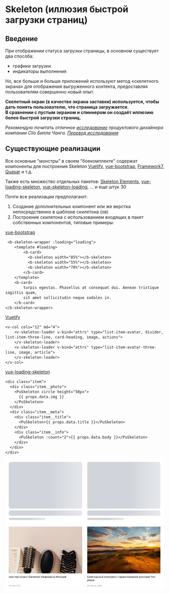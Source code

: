 # Skeleton (иллюзия быстрой загрузки страниц)

## Введение ##

При отображении статуса загрузки страницы, в основном существует два способа: 
- графики загрузки
- индикаторы выполнения

Но, все больше и больше приложений используют метод «скелетного экрана» для отображения выгруженного контента, предоставляя пользователям совершенно новый опыт.

**Скелетный экран (в качестве экрана заставки) используется, чтобы дать понять пользователю, что страница загружается.\
В сравнении с пустым экраном и спиннером он создаёт иллюзию более быстрой загрузки страниц.**

*Рекомендую почитать отличное [исследование](https://uxdesign.cc/what-you-should-know-about-skeleton-screens-a820c45a571a) продуктового дизайнера компании Clio Билла Чанга.
[Перевод исследования](https://vc.ru/design/59939-dlya-illyuzii-bystroy-zagruzki-stranic-pravila-sozdaniya-skeletnogo-ekrana-na-saytah-i-v-prilozheniyah)*

## Существующие реализации ##

Все основные "монстры" в своем "боекомплекте" содержат компоненты для построения Skeleton
[Vuetify](https://vuetifyjs.com/en/components/skeleton-loaders/), [vue-bootstrap](https://bootstrap-vue.org/docs/components/skeleton), [Framework7](https://framework7.io/vue/skeleton), [Quasar](https://quasar.dev/vue-components/skeleton) и т.д.

Также есть множество отдельных пакетов: [Skeleton Elements](https://skeleton-elements.dev/vue/), [vue-loading-skeleton](https://github.com/kitwon/vue-loading-skeleton), [vue-skeleton-loading](https://github.com.cnpmjs.org/jiingwang/vue-skeleton-loading), ... и еще штук 30 

Почти все реализации предполагают: 
1. Создание дополнительных компонент или же верстка непосредственно в шаблоне скилетона (ов)
2. Построение скилетона с использованием входящих в пакет собственных компонентов, типовые примеры:
   
[vue-bootstrap](https://bootstrap-vue.org/docs/components/skeleton)
```vue
 <b-skeleton-wrapper :loading="loading">
    <template #loading>
        <b-card>
          <b-skeleton width="85%"></b-skeleton>
          <b-skeleton width="55%"></b-skeleton>
          <b-skeleton width="70%"></b-skeleton>
        </b-card>
    </template>
    <b-card>
        turpis egestas. Phasellus at consequat dui. Aenean tristique sagittis quam,
        sit amet sollicitudin neque sodales in.
    </b-card>
</b-skeleton-wrapper>
```


[Vuetify](https://vuetifyjs.com/en/components/skeleton-loaders/)
```vue
<v-col cols="12" md="4">
    <v-skeleton-loader v-bind="attrs" type="list-item-avatar, divider, list-item-three-line, card-heading, image, actions">
    </v-skeleton-loader>
    <v-skeleton-loader v-bind="attrs" type="list-item-avatar-three-line, image, article">
    </v-skeleton-loader>
</v-col>
```

[vue-loading-skeleton](https://github.com/kitwon/vue-loading-skeleton)
```vue
<div class="item">
  <div class="item__photo">
    <PuSkeleton circle height="50px">
      {{ props.data.img }}
    </PuSkeleton>
  </div>
  <div class="item__meta">
    <div class="item__title">
      <PuSkeleton>{{ props.data.title }}</PuSkeleton>
    </div>
    <div class="item__info">
      <PuSkeleton :count="2">{{ props.data.body }}</PuSkeleton>
    </div>
  </div>
</div>
```

![Cписок новостей - Skeleton](../../public/skelenon-list.jpg)


